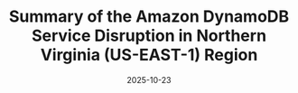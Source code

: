 ---
title: "Summary of the Amazon DynamoDB Service Disruption in Northern Virginia (US-EAST-1) Region"
date: 2025-10-23
externalLink: https://aws.amazon.com/fr/message/101925/
---